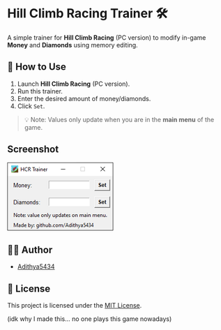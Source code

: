 # Hill Climb Racing Trainer 🛠️

A simple trainer for **Hill Climb Racing** (PC version) to modify in-game **Money** and **Diamonds** using memory editing.

## 🚀 How to Use
1. Launch **Hill Climb Racing** (PC version).
2. Run this trainer.
3. Enter the desired amount of money/diamonds.
4. Click `Set`.

> 💡 Note: Values only update when you are in the **main menu** of the game.

## Screenshot

![Trainer UI](screenshot.png)

## 👨‍💻 Author
- [Adithya5434](https://github.com/Adithya5434)

## 📜 License
This project is licensed under the [MIT License](LICENSE).

(idk why I made this... no one plays this game nowadays)
